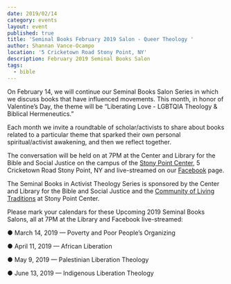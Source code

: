 ```yaml
---
date: 2019/02/14
category: events
layout: event
published: true
title: 'Seminal Books February 2019 Salon - Queer Theology '
author: Shannan Vance-Ocampo
location: '5 Cricketown Road Stony Point, NY'
description: February 2019 Seminal Books Salon
tags:
  - bible
---
```

On February 14, we will continue our Seminal Books Salon Series in which we discuss books that have influenced movements. This month, in honor of Valentine’s Day, the theme will be “Liberating Love - LGBTQIA Theology & Biblical Hermeneutics.”

Each month we invite a roundtable of scholar/activists to share about books related to a particular theme that sparked their own personal spiritual/activist awakening, and then we reflect together. 

The conversation will be held on at 7PM at the Center and Library for the Bible and Social Justice on the campus of the [Stony Point Center](https://stonypointcenter.org), 5 Cricketown Road Stony Point, NY and live-streamed on our [Facebook](https://www.facebook.com/clbsj/) page.

The Seminal Books in Activist Theology Series is sponsored by the Center and Library for the Bible and Social Justice and the [Community of Living Traditions](https://stonypointcenter.org/multifaith-community) at Stony Point Center.

Please mark your calendars for these Upcoming 2019 Seminal Books Salons, all at 7PM at the Library and Facebook live-streamed:

  ●  March 14, 2019 — Poverty and Poor People’s Organizing 
  
  ●  April 11, 2019 — African Liberation
  
  ●  May 9, 2019 — Palestinian Liberation Theology
  
  ●  June 13, 2019 — Indigenous Liberation Theology

